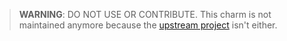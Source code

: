 > **WARNING**: DO NOT USE OR CONTRIBUTE. This charm is not maintained anymore
> because the [upstream project](https://opendev.org/openstack/panko) isn't
> either.
